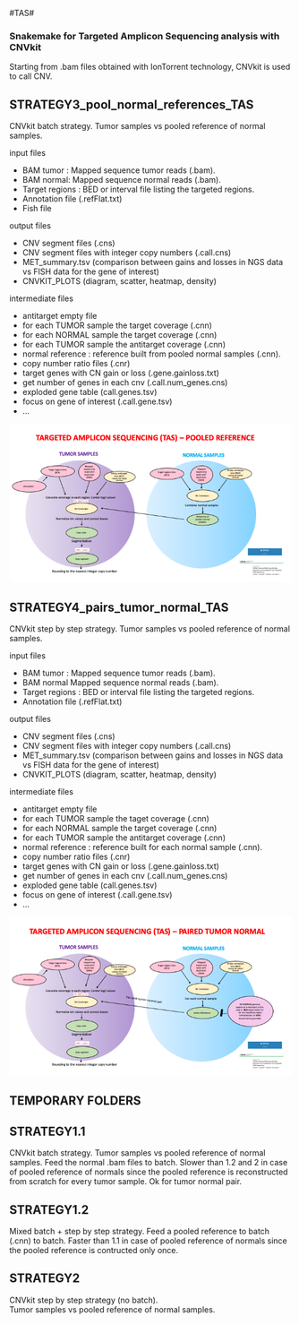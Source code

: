 #TAS#


### Snakemake for Targeted Amplicon Sequencing analysis with CNVkit  ###

Starting from .bam files obtained with IonTorrent technology, CNVkit is used to call CNV.

## STRATEGY3_pool_normal_references_TAS

CNVkit batch strategy. Tumor samples vs pooled reference of normal samples. 

input files

- BAM tumor : Mapped sequence tumor reads (.bam).
- BAM normal: Mapped sequence normal reads (.bam).
- Target regions : BED or interval file listing the targeted regions.
- Annotation file  (.refFlat.txt)
- Fish file


output files

- CNV segment files (.cns)
- CNV segment files with integer copy numbers (.call.cns)
- MET_summary.tsv (comparison between gains and losses in NGS data vs FISH data for the gene of interest)
-  CNVKIT_PLOTS (diagram, scatter, heatmap, density)

intermediate files

- antitarget empty file
- for each TUMOR sample the target coverage (.cnn)
- for each NORMAL sample the target coverage (.cnn)
- for each TUMOR sample the antitarget coverage (.cnn)
- normal reference : reference built from pooled normal samples (.cnn).
- copy number ratio files (.cnr)
- target genes with CN gain or loss (.gene.gainloss.txt)
- get number of genes in each cnv (.call.num_genes.cns)
- exploded gene table (call.genes.tsv)
- focus on gene of interest (.call.gene.tsv)
- ...

![Tumor vs pool of normals](Pictures/Pooled.png)



## STRATEGY4_pairs_tumor_normal_TAS

CNVkit step by step strategy. Tumor samples vs pooled reference of normal samples. 

input files

- BAM tumor : Mapped sequence tumor reads (.bam).
- BAM normal Mapped sequence normal reads (.bam).
- Target regions : BED or interval file listing the targeted regions.
- Annotation file (.refFlat.txt)


output files

- CNV segment files (.cns)
- CNV segment files with integer copy numbers (.call.cns)
- MET_summary.tsv (comparison between gains and losses in NGS data vs FISH data for the gene of interest)
- CNVKIT_PLOTS (diagram, scatter, heatmap, density)

intermediate files

- antitarget empty file
- for each TUMOR sample the taget coverage (.cnn)
- for each NORMAL sample the target coverage (.cnn)
- for each TUMOR sample the antitarget coverage (.cnn)
- normal reference : reference built for each normal sample (.cnn).
- copy number ratio files (.cnr)
- target genes with CN gain or loss (.gene.gainloss.txt)
- get number of genes in each cnv (.call.num_genes.cns)
- exploded gene table (call.genes.tsv)
- focus on gene of interest (.call.gene.tsv)
- ...


![Tumor normal pair](Pictures/Paired.png)


## TEMPORARY FOLDERS

## STRATEGY1.1

CNVkit batch strategy. Tumor samples vs pooled reference of normal samples. 
Feed the normal .bam files to batch. 
Slower than 1.2 and 2 in case of pooled reference of normals since the pooled reference is reconstructed from scratch for every tumor sample. 
Ok for tumor normal pair.

## STRATEGY1.2

Mixed batch + step by step strategy.
Feed a pooled reference to batch (.cnn) to batch.
Faster than 1.1 in case of pooled reference of normals since the pooled reference is contructed only once.

## STRATEGY2

CNVkit step by step strategy (no batch).  
Tumor samples vs pooled reference of normal samples.




